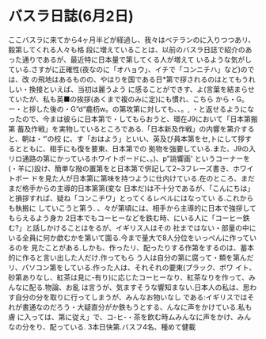 # バスラ日誌(6月2日)

ここバスラに来てから4ヶ月半どが経過し、我々はべテランのに入りつつあリ、毅第してくれる人々も格
段に増えていることは、以前のバスラ日誌で紹介のあった通りであるが、最近特に日本量で第してくる人が増えて
いるような気がしている.さすがに正確性(夜なのに「オハョウ」、イチで「コンニチハ」など)のでは、改
の飛地はあるものの、やはりを国である日*第で拶されるのはとてもうれしい・換接といえば、当初は麗うよう
に感ることができす、よ(言葉を結まらせていたが、私も英■の挨拶(あくまで複のみに定)にも慣れ、こちら
から・G。ー・と拶した後の・G“d“龕杤w。の第攻第に対しても、、。,
・と返せるようになったので、今まは彼らに日本第で・してもらおうと、環在J9において「日本第搬第
蓄及作戦」を実物しているところである.「日本新及作戦」の内響を第介すると、朝は・“′の校
に、す「おはよう」といい、英及び員本第をセ,トにして拶するとともに、相手にも復を要東、日本第での
拠物を強要している.また、J9の入リロ通路の第にかっているホワイトボードに、。)、p”誂響画'
というコーナーを(・羊に)設け、簡単な撥の置第をと日本第で併記して2~3フレーズ書き、ホワイトボー
ドを見た人が日本第に第味を持つように仕内けている.在のところ、まだまだ格手からの主導的日本第第(変な
日本だ)は不十分であるが、「こんにちは」と損拶すれば、疑ね「コンこチワ」とってくるレベルにはなってい
る.これからも執搬に
していこうと第う.
、々が第頃には、相手から主導的に日本で強拶してもらえるよう身カ
2日本でもコーヒーなどを鉄む時、にいる人に「コーヒー鉄む?」と話しかけることはをるが、イギリス人はその
社まではない・部量の中にいる全員に何か歔むかを第いて園る.今まで量大で8人分位をいっぺんに作っているのを
見たことがある.しかも、作ったリ、配ったりする作第をするのは、蓄本的に作ると言い出した人だけ.作ってもら
う人は自分の第に腐って・類を第んだリ、パソコン第をしている.作った人は、それそれの要東(プラック、ボワ
イト、砂第ありなし、紅茶は見に-有り)に応じたコーヒーなり、紅茶なりを作って、みんなに配る.物論、お亂
は言うが、気ますそうな響知まない.日本人の私は、思わす自分の分を取りに行ってしまうが、みんなお物いなし
である:イギリスではそれが書通なのだろう・大疑直分がか鉄もうとする、んなに声をかけている.私も膚
に入っては、第に従え」で、コ-ヒ-・茶を飲む時ムみんなに声をかけ、みんなの分をり、配っている.
3本日快第.バスフ4名、種めて健載
